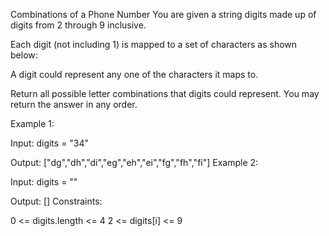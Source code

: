 Combinations of a Phone Number
You are given a string digits made up of digits from 2 through 9 inclusive.

Each digit (not including 1) is mapped to a set of characters as shown below:

A digit could represent any one of the characters it maps to.

Return all possible letter combinations that digits could represent. You may return the answer in any order.



Example 1:

Input: digits = "34"

Output: ["dg","dh","di","eg","eh","ei","fg","fh","fi"]
Example 2:

Input: digits = ""

Output: []
Constraints:

0 <= digits.length <= 4
2 <= digits[i] <= 9
